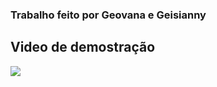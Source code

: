 ### Trabalho feito por Geovana e Geisianny

## Video de demostração
[<img src="https://imgs.search.brave.com/EBneSCiCh2CbYinLhkqjq188m3t1p1HuHpKtayHjVAw/rs:fit:500:0:0:0/g:ce/aHR0cHM6Ly9zdGF0/aWMudmVjdGVlenku/Y29tL3RpL3ZldG9y/LWdyYXRpcy90Mi8x/MzQzMDQ2MS1sb2dv/LWNsaW5pY2EtdmV0/ZXJpbmFyaWEtdmV0/b3IuanBn" widget="50%">](https://drive.google.com/file/d/1Lz-apdihCvwvew9QDWhtO8R0YfIqWNYN/view?usp=sharing)



